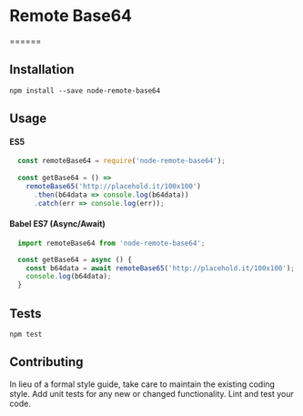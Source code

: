 # Remote Base64
======

## Installation

  `npm install --save node-remote-base64`

## Usage

#### ES5
```javascript
  const remoteBase64 = require('node-remote-base64');
  
  const getBase64 = () =>
    remoteBase65('http://placehold.it/100x100')
      .then(b64data => console.log(b64data))
      .catch(err => console.log(err));
```

#### Babel ES7 (Async/Await)
```javascript
  import remoteBase64 from 'node-remote-base64';

  const getBase64 = async () {
    const b64data = await remoteBase65('http://placehold.it/100x100');
    console.log(b64data);
  }
```

## Tests

  `npm test`

## Contributing

In lieu of a formal style guide, take care to maintain the existing coding style. Add unit tests for any new or changed functionality. Lint and test your code.
